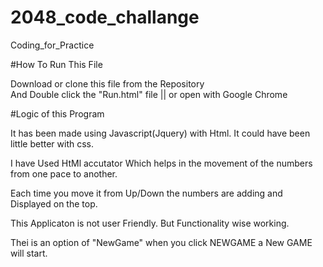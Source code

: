 
# 2048_code_challange

Coding_for_Practice 



#How To Run This File


Download or clone this file from the Repository  
And Double click the "Run.html" file    ||  or open with Google Chrome 



#Logic of this Program


It has been made using Javascript(Jquery) with Html.
It could have been little better with css.

I have Used HtMl accutator Which helps in the movement of the numbers from one pace to another.

Each time you move it from Up/Down the numbers are adding and Displayed on the top.

This Applicaton is not user Friendly. But Functionality wise working.

Thei is an option of "NewGame" when you click NEWGAME a New GAME will start. 
